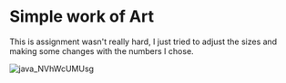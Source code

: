 # Simple work of Art

This is assignment wasn't really hard, I just tried to adjust the sizes and making some changes with the numbers I chose. 

![java_NVhWcUMUsg](https://user-images.githubusercontent.com/71120362/119715931-5d96ef80-be86-11eb-8f43-dee08134e468.png)

